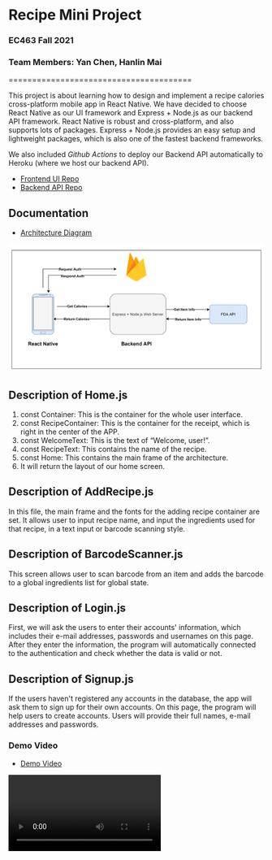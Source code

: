 # **Recipe Mini Project**

### EC463 Fall 2021
### Team Members: Yan Chen, Hanlin Mai

=======================================

This project is about learning how to design and implement a recipe calories cross-platform mobile app in React Native. We have decided to choose React Native as our UI framework and Express + Node.js as our backend API framework. React Native is robust and cross-platform, and also supports lots of packages. Express + Node.js provides an easy setup and lightweight packages, which is also one of the fastest backend frameworks.

We also included *Github Actions* to deploy our Backend API automatically to Heroku (where we host our backend API).

* [Frontend UI Repo](https://github.com/yanchen01/recipe-mini-project-ui)
* [Backend API Repo](https://github.com/yanchen01/recipe-mini-project-api)

## Documentation
* [Architecture Diagram](architecture_diagram.png)
<img src="architecture_diagram.png">

## Description of Home.js
1. const Container: This is the container for the whole user interface.
2. const RecipeContainer: This is the container for the receipt, which is right in the center of the APP.
3. const WelcomeText: This is the text of “Welcome, user!”.
4. const RecipeText: This contains the name of the recipe.
5. const Home: This contains the main frame of the architecture.
6. It will return the layout of our home screen.

## Description of AddRecipe.js
In this file, the main frame and the fonts for the adding recipe container are set. It allows user to input recipe name, and input the ingredients used for that recipe, in a text input or barcode scanning style.

## Description of BarcodeScanner.js
This screen allows user to scan barcode from an item and adds the barcode to a global ingredients list for global state.

## Description of Login.js
First, we will ask the users to enter their accounts' information, which includes their e-mail addresses, passwords and usernames on this page. After they enter the information, the program will automatically connected to the authentication and check whether the data is valid or not.

## Description of Signup.js
If the users haven't registered any accounts in the database, the app will ask them to sign up for their own accounts.  On this page, the program will help users to create accounts. Users will provide their full names, e-mail addresses and passwords.

### Demo Video
* [Demo Video](Demo_Video.mp4)
<video src="Demo_Video.mp4">
